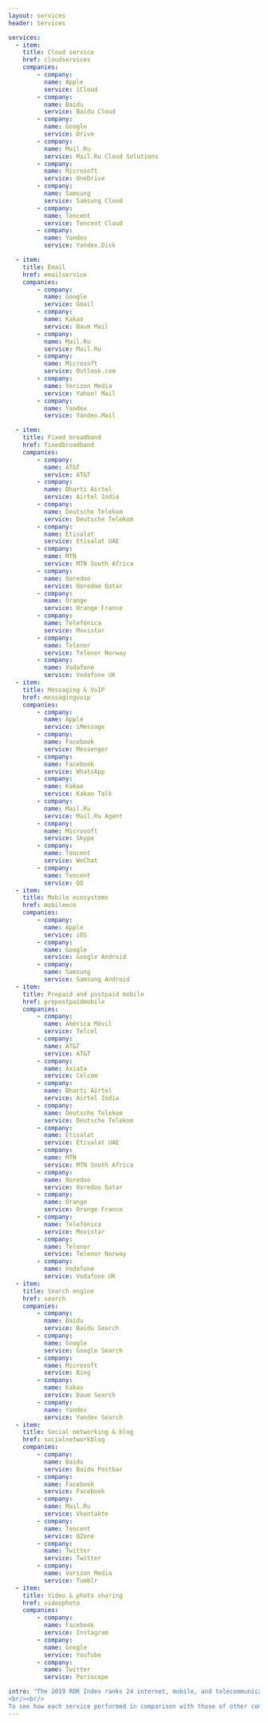 ```yaml
---
layout: services
header: Services

services:
  - item:
    title: Cloud service
    href: cloudservices
    companies:
        - company:
          name: Apple
          service: iCloud
        - company:
          name: Baidu
          service: Baidu Cloud
        - company:
          name: Google
          service: Drive
        - company:
          name: Mail.Ru
          service: Mail.Ru Cloud Solutions
        - company:
          name: Microsoft
          service: OneDrive
        - company:
          name: Samsung
          service: Samsung Cloud
        - company:
          name: Tencent
          service: Tencent Cloud
        - company:
          name: Yandex
          service: Yandex.Disk

  - item:
    title: Email
    href: emailservice
    companies:
        - company:
          name: Google
          service: Gmail
        - company:
          name: Kakao
          service: Daum Mail
        - company:
          name: Mail.Ru
          service: Mail.Ru
        - company:
          name: Microsoft
          service: Outlook.com
        - company:
          name: Verizon Media
          service: Yahoo! Mail
        - company:
          name: Yandex
          service: Yandex.Mail

  - item:
    title: Fixed broadband
    href: fixedbroadband
    companies:
        - company:
          name: AT&T
          service: AT&T
        - company:
          name: Bharti Airtel
          service: Airtel India
        - company:
          name: Deutsche Telekom
          service: Deutsche Telekom
        - company:
          name: Etisalat
          service: Etisalat UAE
        - company:
          name: MTN
          service: MTN South Africa
        - company:
          name: Ooredoo
          service: Ooredoo Qatar
        - company:
          name: Orange
          service: Orange France
        - company:
          name: Telefónica
          service: Movistar
        - company:
          name: Telenor
          service: Telenor Norway
        - company:
          name: Vodafone
          service: Vodafone UK
  - item:
    title: Messaging & VoIP
    href: messagingvoip
    companies:
        - company:
          name: Apple
          service: iMessage
        - company:
          name: Facebook
          service: Messenger
        - company:
          name: Facebook
          service: WhatsApp
        - company:
          name: Kakao
          service: Kakao Talk
        - company:
          name: Mail.Ru
          service: Mail.Ru Agent
        - company:
          name: Microsoft
          service: Skype
        - company:
          name: Tencent
          service: WeChat
        - company:
          name: Tencent
          service: QQ
  - item:
    title: Mobile ecosystems
    href: mobileeco
    companies:
        - company:
          name: Apple
          service: iOS
        - company:
          name: Google
          service: Google Android
        - company:
          name: Samsung
          service: Samsung Android
  - item:
    title: Prepaid and postpaid mobile
    href: prepostpaidmobile
    companies:
        - company:
          name: América Móvil
          service: Telcel
        - company:
          name: AT&T
          service: AT&T
        - company:
          name: Axiata
          service: Celcom
        - company:
          name: Bharti Airtel
          service: Airtel India
        - company:
          name: Deutsche Telekom
          service: Deutsche Telekom
        - company:
          name: Etisalat
          service: Etisalat UAE
        - company:
          name: MTN
          service: MTN South Africa
        - company:
          name: Ooredoo
          service: Ooredoo Qatar
        - company:
          name: Orange
          service: Orange France
        - company:
          name: Telefónica
          service: Movistar
        - company:
          name: Telenor
          service: Telenor Norway
        - company:
          name: Vodafone
          service: Vodafone UK
  - item:
    title: Search engine
    href: search
    companies:
        - company:
          name: Baidu
          service: Baidu Search
        - company:
          name: Google
          service: Google Search
        - company:
          name: Microsoft
          service: Bing
        - company:
          name: Kakao
          service: Daum Search
        - company:
          name: Yandex
          service: Yandex Search
  - item:
    title: Social networking & blog
    href: socialnetworkblog
    companies:
        - company:
          name: Baidu
          service: Baidu Postbar
        - company:
          name: Facebook
          service: Facebook
        - company:
          name: Mail.Ru
          service: Vkontakte
        - company:
          name: Tencent
          service: QZone
        - company:
          name: Twitter
          service: Twitter
        - company:
          name: Verizon Media
          service: Tumblr
  - item:
    title: Video & photo sharing
    href: videophoto
    companies:
        - company:
          name: Facebook
          service: Instagram
        - company:
          name: Google
          service: YouTube
        - company:
          name: Twitter
          service: Periscope

intro: "The 2019 RDR Index ranks 24 internet, mobile, and telecommunications companies on their disclosed commitments and policies affecting freedom of expression and privacy. For each company, we selected up to five services to evaluate. For telecommunications companies, we evaluate prepaid and postpaid mobile, and in most cases (when offered by the company) fixed-line broadband services. For internet and mobile ecosystem companies, we evaluated up to five of the following types of service depending on what the company offers: cloud, mail, messaging and VoIP, mobile ecosystems, search engines, and social networking and blog platforms. Read more about the <a href=\"https://rankingdigitalrights.org/methodology-development/\" target=\"_blank\">methodology development</a>, <a href=\"https://rankingdigitalrights.org/2019-research-process/\" target=\"_blank\">research process</a> and how we <a href=\"https://rankingdigitalrights.org/index2019/report/index-methodology/#evaluation\" target=\"_blank\">score</a> each company.
<br/><br/>
To see how each service performed in comparison with those of other companies, click on a service category:"
---
```

